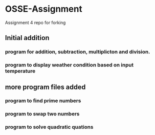 # OSSE-Assignment
Assignment 4 repo for forking

## Initial addition

### program for addition, subtraction, multiplicton and division.
### program to display weather condition based on input temperature

## more program files added

### program to find prime numbers

### program to swap two numbers

### program to solve quadratic quations